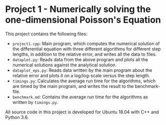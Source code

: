 # Project 1 - Numerically solving the one-dimensional Poisson's Equation
This project contains the following files:
- `project1.cpp`: Main program, which computes the numerical solution of the differential equation with three different algorithms for different step lengths, in addition to the relative error, and writes all the data to files.
- `dataplot.py`: Reads data from the above program and plots all the numerical solutions against the analytical solution.
- `dataplot_eps.py`: Reads data written by the main program about the relative error and plots it on a log/log-scale versus the step length.
- `timings.py`: Calculates the average run time for the algorithms, which are timed by the main program, and writes the result to the benchmark-file.
- `benchmark.md`: Contains the average run time for the algorithms as written by `timings.py`.

All source code in this project is developed for Ubuntu 18.04 with C++ and Python 3.6.
